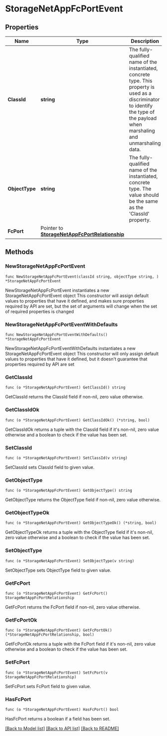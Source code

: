 # StorageNetAppFcPortEvent

## Properties

Name | Type | Description | Notes
------------ | ------------- | ------------- | -------------
**ClassId** | **string** | The fully-qualified name of the instantiated, concrete type. This property is used as a discriminator to identify the type of the payload when marshaling and unmarshaling data. | [default to "storage.NetAppFcPortEvent"]
**ObjectType** | **string** | The fully-qualified name of the instantiated, concrete type. The value should be the same as the &#39;ClassId&#39; property. | [default to "storage.NetAppFcPortEvent"]
**FcPort** | Pointer to [**StorageNetAppFcPortRelationship**](storage.NetAppFcPort.Relationship.md) |  | [optional] 

## Methods

### NewStorageNetAppFcPortEvent

`func NewStorageNetAppFcPortEvent(classId string, objectType string, ) *StorageNetAppFcPortEvent`

NewStorageNetAppFcPortEvent instantiates a new StorageNetAppFcPortEvent object
This constructor will assign default values to properties that have it defined,
and makes sure properties required by API are set, but the set of arguments
will change when the set of required properties is changed

### NewStorageNetAppFcPortEventWithDefaults

`func NewStorageNetAppFcPortEventWithDefaults() *StorageNetAppFcPortEvent`

NewStorageNetAppFcPortEventWithDefaults instantiates a new StorageNetAppFcPortEvent object
This constructor will only assign default values to properties that have it defined,
but it doesn't guarantee that properties required by API are set

### GetClassId

`func (o *StorageNetAppFcPortEvent) GetClassId() string`

GetClassId returns the ClassId field if non-nil, zero value otherwise.

### GetClassIdOk

`func (o *StorageNetAppFcPortEvent) GetClassIdOk() (*string, bool)`

GetClassIdOk returns a tuple with the ClassId field if it's non-nil, zero value otherwise
and a boolean to check if the value has been set.

### SetClassId

`func (o *StorageNetAppFcPortEvent) SetClassId(v string)`

SetClassId sets ClassId field to given value.


### GetObjectType

`func (o *StorageNetAppFcPortEvent) GetObjectType() string`

GetObjectType returns the ObjectType field if non-nil, zero value otherwise.

### GetObjectTypeOk

`func (o *StorageNetAppFcPortEvent) GetObjectTypeOk() (*string, bool)`

GetObjectTypeOk returns a tuple with the ObjectType field if it's non-nil, zero value otherwise
and a boolean to check if the value has been set.

### SetObjectType

`func (o *StorageNetAppFcPortEvent) SetObjectType(v string)`

SetObjectType sets ObjectType field to given value.


### GetFcPort

`func (o *StorageNetAppFcPortEvent) GetFcPort() StorageNetAppFcPortRelationship`

GetFcPort returns the FcPort field if non-nil, zero value otherwise.

### GetFcPortOk

`func (o *StorageNetAppFcPortEvent) GetFcPortOk() (*StorageNetAppFcPortRelationship, bool)`

GetFcPortOk returns a tuple with the FcPort field if it's non-nil, zero value otherwise
and a boolean to check if the value has been set.

### SetFcPort

`func (o *StorageNetAppFcPortEvent) SetFcPort(v StorageNetAppFcPortRelationship)`

SetFcPort sets FcPort field to given value.

### HasFcPort

`func (o *StorageNetAppFcPortEvent) HasFcPort() bool`

HasFcPort returns a boolean if a field has been set.


[[Back to Model list]](../README.md#documentation-for-models) [[Back to API list]](../README.md#documentation-for-api-endpoints) [[Back to README]](../README.md)


